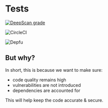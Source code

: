 # Tests

[![DeepScan grade](https://deepscan.io/api/teams/11583/projects/14477/branches/270681/badge/grade.svg)](https://deepscan.io/dashboard#view=project&tid=11583&pid=14477&bid=270681)

![CircleCI](https://img.shields.io/circleci/build/github/alexwiegmanpx/map-events/development?token=df2fa5d58721a5670674b82841a4c459ec94506e)

![Depfu](https://img.shields.io/depfu/alexwiegmanpx/map-events?style=plastic)

## But why?

In short, this is because we want to make sure:

 - code quality remains high
 - vulnerabilities are not introduced
 - dependencies are accounted for

This will help keep the code accurate & secure.